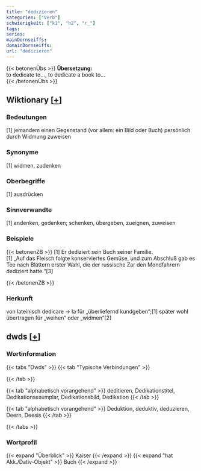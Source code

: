 ```yaml
---
title: "dedizieren"
kategorien: ["Verb"]
schwierigkeit: ["k1", "h2", "r_"]
tags:
series:
mainDornseiffs:
domainDornseiffs:
url: "dedizieren"
---
```


{{< betonenÜbs >}}
**Übersetzung:**  
to dedicate to..., to dedicate a book to...  
{{< /betonenÜbs >}}

## Wiktionary [[+](https://de.wiktionary.org/wiki/dedizieren)]

### Bedeutungen
[1] jemandem einen Gegenstand (vor allem: ein Bild oder Buch) persönlich durch Widmung zuweisen  

### Synonyme
[1] widmen, zudenken  

### Oberbegriffe
[1] ausdrücken  

### Sinnverwandte
[1] andenken, gedenken; schenken, übergeben, zueignen, zuweisen  

### Beispiele
{{< betonenZB >}}
[1] Er dediziert sein Buch seiner Familie.  
[1] „Auf das Fleisch folgte konserviertes Gemüse, und zum Abschluß gab es Tee nach Blättern erster Wahl, die der russische Zar den Mondfahrern dediziert hatte.“[3]  

{{< /betonenZB >}}
### Herkunft
von lateinisch dedicare → la für „überliefernd kundgeben“;[1] später wohl übertragen für „weihen“ oder „widmen“[2]  



## dwds [[+](https://www.dwds.de/wb/dedizieren)]

### Wortinformation
{{< tabs "Dwds" >}}
{{< tab "Typische Verbindungen" >}}

{{< /tab >}}

{{< tab "alphabetisch vorangehend" >}}
deditieren, Dedikationstitel, Dedikationsexemplar, Dedikationsbild, Dedikation
{{< /tab >}}

{{< tab "alphabetisch vorangehend" >}}
Deduktion, deduktiv, deduzieren, Deern, Deesis
{{< /tab >}}

{{< /tabs >}}

### Wortprofil
{{< expand "Überblick" >}} Kaiser {{< /expand >}}
{{< expand "hat Akk./Dativ-Objekt" >}} Buch {{< /expand >}}


